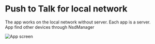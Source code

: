 # Push to Talk for local network

The app works on the local network without server. Each app is a server.
App find other devices through NsdManager

![App screen](https://github.com/devapro/LANwalkieTalkie/raw/master/screen.jpg)
